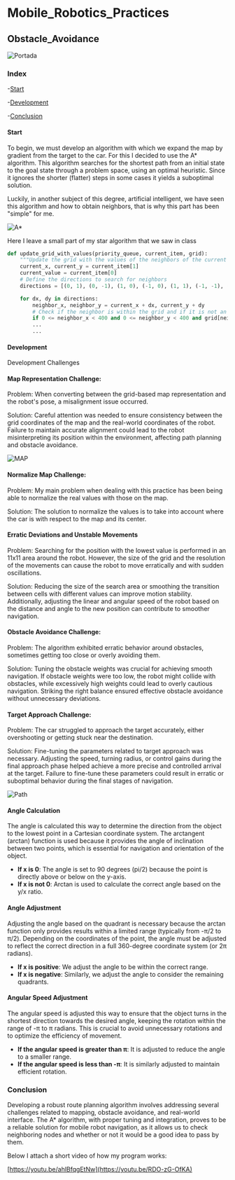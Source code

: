 # Mobile_Robotics_Practices
## Obstacle_Avoidance
![Portada](https://github.com/Ruben249/practicas_robotica_movil/assets/102288264/a57ba1c5-8658-4a27-a15d-c7e606c27db6)


### Index

-[Start](#start)

-[Development](#development)

-[Conclusion](#conclusion)

#### Start

To begin, we must develop an algorithm with which we expand the map by gradient from the target to the car. For this I decided to use the A* algorithm. This algorithm searches for the shortest path from an initial state to the goal state through a problem space, using an optimal heuristic. Since it ignores the shorter (flatter) steps in some cases it yields a suboptimal solution.

Luckily, in another subject of this degree, artificial intelligent, we have seen this algorithm and how to obtain neighbors, that is why this part has been "simple" for me.

![A*](https://github.com/Ruben249/practicas_robotica_movil/assets/102288264/4eea3241-a4e5-4d34-b005-426d209c7d48)

Here I leave a small part of my star algorithm that we saw in class
```python
def update_grid_with_values(priority_queue, current_item, grid):
    """Update the grid with the values of the neighbors of the current item."""
    current_x, current_y = current_item[1]
    current_value = current_item[0]
    # Define the directions to search for neighbors
    directions = [(0, 1), (0, -1), (1, 0), (-1, 0), (1, 1), (-1, -1), (1, -1), (-1, 1)]

    for dx, dy in directions:
        neighbor_x, neighbor_y = current_x + dx, current_y + dy
        # Check if the neighbor is within the grid and if it is not an obstacle
        if 0 <= neighbor_x < 400 and 0 <= neighbor_y < 400 and grid[neighbor_y][neighbor_x] == -1 and map_image[neighbor_y][neighbor_x] != 0:
        ...
        ...
```
#### Development
Development Challenges

#### Map Representation Challenge:

Problem: When converting between the grid-based map representation and the robot's pose, a misalignment issue occurred.

Solution: Careful attention was needed to ensure consistency between the grid coordinates of the map and the real-world coordinates of the robot. Failure to maintain accurate alignment could lead to the robot misinterpreting its position within the environment, affecting path planning and obstacle avoidance.

![MAP](https://github.com/Ruben249/practicas_robotica_movil/assets/102288264/548ae3d8-1454-4247-a7fa-faa4baa5eaa4)

#### Normalize Map Challenge:

Problem: My main problem when dealing with this practice has been being able to normalize the real values ​​with those on the map.

Solution: The solution to normalize the values ​​is to take into account where the car is with respect to the map and its center.

#### Erratic Deviations and Unstable Movements

Problem: Searching for the position with the lowest value is performed in an 11x11 area around the robot. However, the size of the grid and the resolution of the movements can cause the robot to move erratically and with sudden oscillations.

Solution: Reducing the size of the search area or smoothing the transition between cells with different values ​​can improve motion stability. Additionally, adjusting the linear and angular speed of the robot based on the distance and angle to the new position can contribute to smoother navigation.

#### Obstacle Avoidance Challenge:

Problem: The algorithm exhibited erratic behavior around obstacles, sometimes getting too close or overly avoiding them.

Solution: Tuning the obstacle weights was crucial for achieving smooth navigation. If obstacle weights were too low, the robot might collide with obstacles, while excessively high weights could lead to overly cautious navigation. Striking the right balance ensured effective obstacle avoidance without unnecessary deviations.

#### Target Approach Challenge:

Problem: The car struggled to approach the target accurately, either overshooting or getting stuck near the destination.

Solution: Fine-tuning the parameters related to target approach was necessary. Adjusting the speed, turning radius, or control gains during the final approach phase helped achieve a more precise and controlled arrival at the target. Failure to fine-tune these parameters could result in erratic or suboptimal behavior during the final stages of navigation.

![Path](https://github.com/Ruben249/practicas_robotica_movil/assets/102288264/426920ed-b337-45eb-97db-9a2023d15c7b)

#### Angle Calculation

The angle is calculated this way to determine the direction from the object to the lowest point in a Cartesian coordinate system. The arctangent (arctan) function is used because it provides the angle of inclination between two points, which is essential for navigation and orientation of the object.

- **If x is 0**: The angle is set to 90 degrees (pi/2) because the point is directly above or below on the y-axis.
- **If x is not 0**: Arctan is used to calculate the correct angle based on the y/x ratio.

#### Angle Adjustment

Adjusting the angle based on the quadrant is necessary because the arctan function only provides results within a limited range (typically from -π/2 to π/2). Depending on the coordinates of the point, the angle must be adjusted to reflect the correct direction in a full 360-degree coordinate system (or 2π radians).

- **If x is positive**: We adjust the angle to be within the correct range.
- **If x is negative**: Similarly, we adjust the angle to consider the remaining quadrants.

#### Angular Speed Adjustment

The angular speed is adjusted this way to ensure that the object turns in the shortest direction towards the desired angle, keeping the rotation within the range of -π to π radians. This is crucial to avoid unnecessary rotations and to optimize the efficiency of movement.

- **If the angular speed is greater than π**: It is adjusted to reduce the angle to a smaller range.
- **If the angular speed is less than -π**: It is similarly adjusted to maintain efficient rotation.


### Conclusion
Developing a robust route planning algorithm involves addressing several challenges related to mapping, obstacle avoidance, and real-world interface. The A* algorithm, with proper tuning and integration, proves to be a reliable solution for mobile robot navigation, as it allows us to check neighboring nodes and whether or not it would be a good idea to pass by them.


Below I attach a short video of how my program works:

[https://youtu.be/ahlBfqgEtNw](https://youtu.be/RDO-zG-OfKA)
